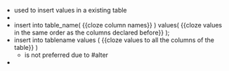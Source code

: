 - used to insert values in a existing table
-
- insert into table_name( {{cloze column names}} ) values( {{cloze values in the same order as the columns declared before}} );
- insert into tablename values ( {{cloze values to all the columns of the table}} )
	- is not preferred due to #alter
-
